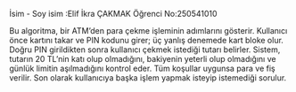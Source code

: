 İsim - Soy isim :Elif İkra ÇAKMAK
Öğrenci No:250541010

Bu algoritma, bir ATM’den para çekme işleminin adımlarını gösterir.
Kullanıcı önce kartını takar ve PIN kodunu girer; üç yanlış denemede kart bloke olur.
Doğru PIN girildikten sonra kullanıcı çekmek istediği tutarı belirler.
Sistem, tutarın 20 TL’nin katı olup olmadığını, bakiyenin yeterli olup olmadığını ve günlük limitin aşılmadığını kontrol eder.
Tüm koşullar uygunsa para ve fiş verilir.
Son olarak kullanıcıya başka işlem yapmak isteyip istemediği sorulur.
